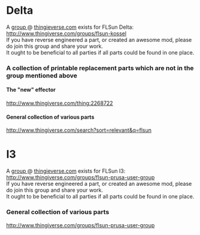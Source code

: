 # Delta
A [group ](http://www.thingiverse.com/groups/flsun-kossel)@ [thingieverse.com](http://www.thingiverse.com/) exists for FLSun Delta: http://www.thingiverse.com/groups/flsun-kossel  
If you have reverse engineered a part, or created an awesome mod, please do join this group and share your work.  
It ought to be beneficial to all parties if all parts could be found in one place.

### A collection of printable replacement parts which are not in the group mentioned above

#### The "new" effector
http://www.thingiverse.com/thing:2268722

#### General collection of various parts
http://www.thingiverse.com/search?sort=relevant&q=flsun

# I3
A [group ](http://www.thingiverse.com/groups/flsun-prusa-user-group)@ [thingieverse.com](http://www.thingiverse.com/) exists for FLSun I3: http://www.thingiverse.com/groups/flsun-prusa-user-group  
If you have reverse engineered a part, or created an awesome mod, please do join this group and share your work.  
It ought to be beneficial to all parties if all parts could be found in one place.

### General collection of various parts
http://www.thingiverse.com/groups/flsun-prusa-user-group